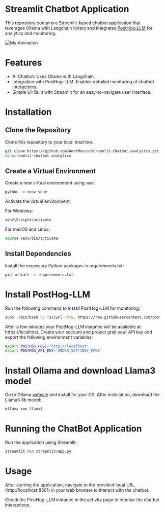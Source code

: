 # Streamlit Chatbot Application

This repository contains a Streamlit-based chatbot application that leverages Ollama with Langchain library and integrates [PostHog-LLM](https://github.com/postlang/posthog-llm) for analytics and monitoring. 

![My Animation](img/Animation.gif)

# Features
     
*  AI Chatbot: Uses Ollama with Langchain.
*  Integration with PostHog-LLM: Enables detailed monitoring of chatbot interactions.
*  Simple UI: Built with Streamlit for an easy-to-navigate user interface.

# Installation

## Clone the Repository

Clone this repository to your local machine:

```bash
git clone https://github.com/AndrMoura/streamlit-chatbot-analytics.git
cd streamlit-chatbot-analytics
```

## Create a Virtual Environment

Create a new virtual environment using `venv`:

```bash
python -m venv venv
```

Activate the virtual environment:

For Windows:

```bash
venv\Scripts\activate
```

For macOS and Linux:

```bash
source venv/bin/activate
```

## Install Dependencies

Install the necessary Python packages in requirements.txt:

```bash
pip install -r requirements.txt
```

# Install PostHog-LLM

Run the following command to install PostHog-LLM for monitoring:
```bash
sudo  /bin/bash -c "$(curl -fsSL https://raw.githubusercontent.com/postlang/posthog-llm/HEAD/bin/deploy-hobby)"
```

After a few minutes your PostHog-LLM instance will be available at https://localhost. Create your account and project grab your API key and export the following environment variables:

```bash
export POSTHOG_HOST='http://localhost'
export POSTHOG_API_KEY='UNDER_SETTINGS_PAGE'
```

# Install Ollama and download Llama3 model
Go to Ollama [website](https://ollama.com) and install for your OS. After installation, download the Llama3 8b model:

```bash
ollama run llama3
```

# Running the ChatBot Application
Run the application using Streamlit:

```bash
streamlit run streamlit/app.py
```

# Usage
After starting the application, navigate to the provided local URL (http://localhost:8501) in your web browser to interact with the chatbot.

Check the PostHog-LLM instance in the activity page to monitor the chatbot interactions.
